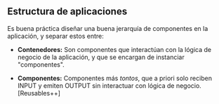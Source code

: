 ## Estructura de aplicaciones

Es buena práctica diseñar una buena jerarquía de componentes en la aplicación, y separar estos entre:

- **Contenedores:** Son componentes que interactúan con la lógica de negocio de la aplicación, y que se encargan de instanciar "componentes".

- **Componentes:** Componentes más _tontos_, que a priori solo reciben INPUT y emiten OUTPUT sin interactuar con lógica de negocio. [Reusables++]
